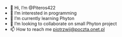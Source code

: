 - 👋 Hi, I’m @Piteros422
- 👀 I’m interested in programming
- 🌱 I’m currently learning Phyton
- 💞️ I’m looking to collaborate on small Phyton project
- 📫 How to reach me piotrzwij@poczta.onet.pl 


<!---
Piteros422/Piteros422 is a ✨ special ✨ repository because its `README.md` (this file) appears on your GitHub profile.
You can click the Preview link to take a look at your changes.
--->
